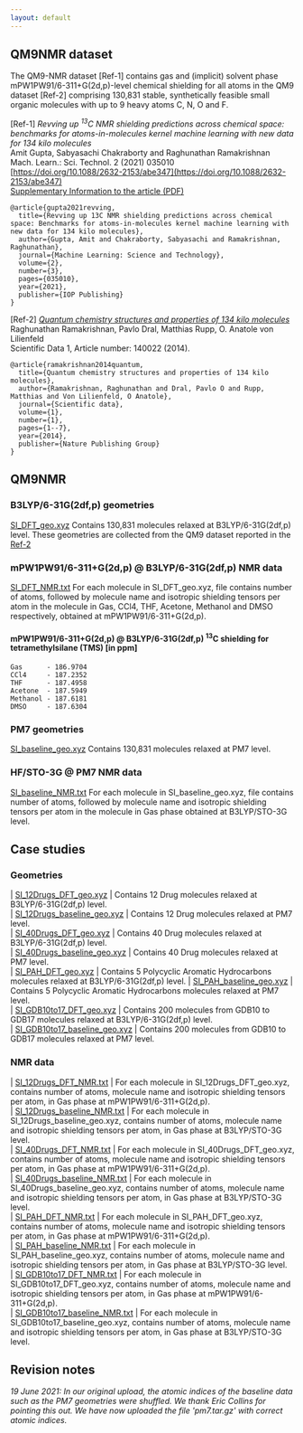 ```yaml
---
layout: default
---
```


## QM9NMR dataset

The QM9-NMR dataset [Ref-1] contains gas and (implicit) solvent phase mPW1PW91/6-311+G(2d,p)-level chemical shielding for all atoms in the QM9 dataset [Ref-2] comprising 130,831 stable, synthetically feasible small organic molecules with up to 9 heavy atoms C, N, O and F. 

[Ref-1] _Revving up <sup>13</sup>C NMR shielding predictions across chemical space: benchmarks for atoms-in-molecules kernel machine learning with new data for 134 kilo molecules_  
Amit Gupta, Sabyasachi Chakraborty and Raghunathan Ramakrishnan     
Mach. Learn.: Sci. Technol. 2 (2021) 035010     
[https://doi.org/10.1088/2632-2153/abe347](https://doi.org/10.1088/2632-2153/abe347)        
[Supplementary Information to the article (PDF)](data/SI.pdf)

```
@article{gupta2021revving,
  title={Revving up 13C NMR shielding predictions across chemical space: Benchmarks for atoms-in-molecules kernel machine learning with new data for 134 kilo molecules},
  author={Gupta, Amit and Chakraborty, Sabyasachi and Ramakrishnan, Raghunathan},
  journal={Machine Learning: Science and Technology},
  volume={2},
  number={3},
  pages={035010},
  year={2021},
  publisher={IOP Publishing}
}
```

[Ref-2] [_Quantum chemistry structures and properties of 134 kilo molecules_](http://www.nature.com/articles/sdata201422)          
Raghunathan Ramakrishnan, Pavlo Dral, Matthias Rupp, O. Anatole von Lilienfeld      
Scientific Data 1, Article number: 140022 (2014).    

```
@article{ramakrishnan2014quantum,
  title={Quantum chemistry structures and properties of 134 kilo molecules},
  author={Ramakrishnan, Raghunathan and Dral, Pavlo O and Rupp, Matthias and Von Lilienfeld, O Anatole},
  journal={Scientific data},
  volume={1},
  number={1},
  pages={1--7},
  year={2014},
  publisher={Nature Publishing Group}
}
```

## QM9NMR

### B3LYP/6-31G(2df,p) geometries
[SI_DFT_geo.xyz](https://drive.google.com/file/d/1Kr9ZdYw503QsGT8qO2bid8wWQGQB-401/view?usp=sharing) Contains 130,831 molecules relaxed at B3LYP/6-31G(2df,p) level. These geometries are collected from the QM9 dataset reported in the [Ref-2](https://www.nature.com/articles/sdata201422)

### mPW1PW91/6-311+G(2d,p) @ B3LYP/6-31G(2df,p) NMR data
[SI_DFT_NMR.txt](https://drive.google.com/file/d/13vqG1zTsemLgfZP635pcAHjARhqDzJ8I/view?usp=sharing) For each molecule in SI_DFT_geo.xyz, file contains number of atoms, followed by molecule name and isotropic shielding tensors per atom in the molecule in Gas, CCl4, THF, Acetone, Methanol and DMSO respectively, obtained at mPW1PW91/6-311+G(2d,p).   

####  mPW1PW91/6-311+G(2d,p) @ B3LYP/6-31G(2df,p) <sup>13</sup>C shielding for tetramethylsilane (TMS) [in ppm] 
```
Gas      - 186.9704
CCl4     - 187.2352
THF      - 187.4958
Acetone  - 187.5949
Methanol - 187.6181
DMSO     - 187.6304
```

### PM7 geometries
[SI_baseline_geo.xyz](https://drive.google.com/file/d/1TgH_cbABKPMq9wG2wnftwDO_wl3XYTk2/view?usp=sharing) Contains 130,831 molecules relaxed at PM7 level.   

### HF/STO-3G @ PM7 NMR data
[SI_baseline_NMR.txt](https://drive.google.com/file/d/16uw_v2VlPYK57NRjDnxVYi_hfspRLQdi/view?usp=sharing) For each molecule in SI_baseline_geo.xyz, file contains number of atoms, followed by molecule name and isotropic shielding tensors per atom in the molecule in Gas phase obtained at B3LYP/STO-3G level.

## Case studies

### Geometries

| [SI_12Drugs_DFT_geo.xyz](data/SI_12Drugs_DFT_geo.xyz)               | Contains 12 Drug molecules relaxed at B3LYP/6-31G(2df,p) level.                            
| [SI_12Drugs_baseline_geo.xyz](data/SI_12Drugs_baseline_geo.xyz)     | Contains 12 Drug molecules relaxed at PM7 level.                                           
| [SI_40Drugs_DFT_geo.xyz](data/SI_40Drugs_DFT_geo.xyz)               | Contains 40 Drug molecules relaxed at B3LYP/6-31G(2df,p) level.                            
| [SI_40Drugs_baseline_geo.xyz](data/SI_40Drugs_baseline_geo.xyz)     | Contains 40 Drug molecules relaxed at PM7 level.                                           
| [SI_PAH_DFT_geo.xyz](data/SI_PAH_DFT_geo.xyz)                       | Contains 5 Polycyclic Aromatic Hydrocarbons molecules relaxed at B3LYP/6-31G(2df,p) level. 
| [SI_PAH_baseline_geo.xyz](data/SI_PAH_baseline_geo.xyz)             | Contains 5 Polycyclic Aromatic Hydrocarbons molecules relaxed at PM7 level.                
| [SI_GDB10to17_DFT_geo.xyz](data/SI_GDB10to17_DFT_geo.xyz)           | Contains 200 molecules from GDB10 to GDB17 molecules relaxed at B3LYP/6-31G(2df,p) level.  
| [SI_GDB10to17_baseline_geo.xyz](data/SI_GDB10to17_baseline_geo.xyz) | Contains 200 molecules from GDB10 to GDB17 molecules relaxed at PM7 level.                

### NMR data

| [SI_12Drugs_DFT_NMR.txt](data/SI_12Drugs_DFT_NMR.txt) 	| For each molecule in SI_12Drugs_DFT_geo.xyz, contains number of atoms, molecule name and isotropic shielding tensors per atom, in Gas phase at mPW1PW91/6-311+G(2d,p).       
| [SI_12Drugs_baseline_NMR.txt](data/SI_12Drugs_baseline_NMR.txt) 	| For each molecule in SI_12Drugs_baseline_geo.xyz, contains number of atoms, molecule name and isotropic shielding tensors per atom, in Gas phase at B3LYP/STO-3G level.      
| [SI_40Drugs_DFT_NMR.txt](data/SI_40Drugs_DFT_NMR.txt) 	| For each molecule in SI_40Drugs_DFT_geo.xyz, contains number of atoms, molecule name and isotropic shielding tensors per atom, in Gas phase at mPW1PW91/6-311+G(2d,p).         
| [SI_40Drugs_baseline_NMR.txt](data/SI_40Drugs_baseline_NMR.txt) 	| For each molecule in SI_40Drugs_baseline_geo.xyz, contains number of atoms, molecule name and isotropic shielding tensors per atom, in Gas phase at B3LYP/STO-3G level.          
| [SI_PAH_DFT_NMR.txt](data/SI_PAH_DFT_NMR.txt) 	| For each molecule in SI_PAH_DFT_geo.xyz, contains number of atoms, molecule name and isotropic shielding tensors per atom, in Gas phase at mPW1PW91/6-311+G(2d,p).           
| [SI_PAH_baseline_NMR.txt](data/SI_PAH_baseline_NMR.txt) 	| For each molecule in SI_PAH_baseline_geo.xyz, contains number of atoms, molecule name and isotropic shielding tensors per atom, in Gas phase at B3LYP/STO-3G level.          
| [SI_GDB10to17_DFT_NMR.txt](data/SI_GDB10to17_DFT_NMR.txt) 	| For each molecule in SI_GDB10to17_DFT_geo.xyz, contains number of atoms, molecule name and isotropic shielding tensors per atom, in Gas phase at mPW1PW91/6-311+G(2d,p).            
| [SI_GDB10to17_baseline_NMR.txt](data/SI_GDB10to17_baseline_NMR.txt) 	| For each molecule in SI_GDB10to17_baseline_geo.xyz, contains number of atoms, molecule name and isotropic shielding tensors per atom, in Gas phase at B3LYP/STO-3G level. 

## Revision notes

_19 June 2021: In our original upload, the atomic indices of the baseline data such as the PM7 geometries were shuffled. We thank Eric Collins for pointing this out. We have now uploaded the file 'pm7.tar.gz' with correct atomic indices._
